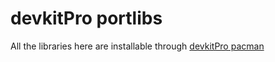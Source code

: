 # devkitPro portlibs

All the libraries here are installable through [devkitPro pacman](https://devkitpro.org/wiki/devkitPro_pacman)
